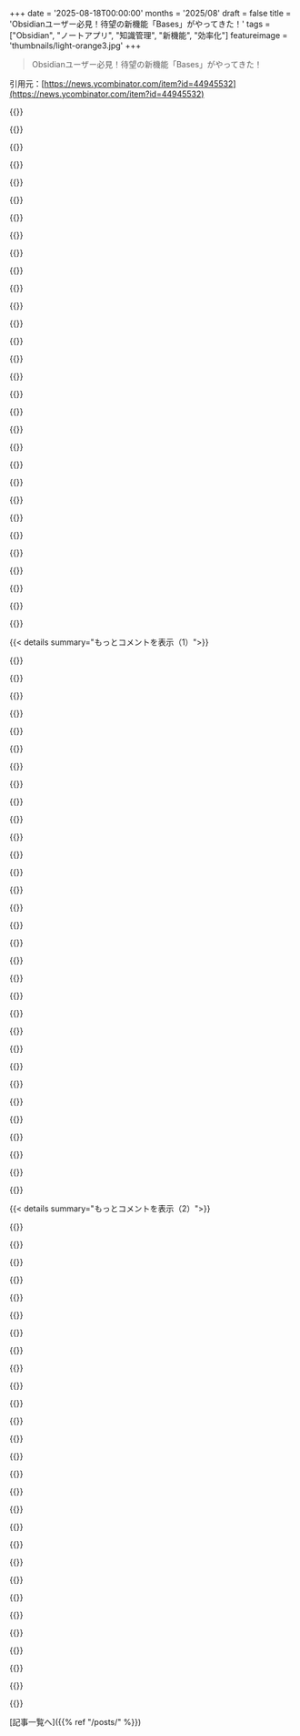 +++
date = '2025-08-18T00:00:00'
months = '2025/08'
draft = false
title = 'Obsidianユーザー必見！待望の新機能「Bases」がやってきた！'
tags = ["Obsidian", "ノートアプリ", "知識管理", "新機能", "効率化"]
featureimage = 'thumbnails/light-orange3.jpg'
+++

> Obsidianユーザー必見！待望の新機能「Bases」がやってきた！

引用元：[https://news.ycombinator.com/item?id=44945532](https://news.ycombinator.com/item?id=44945532)




{{<matomeQuote body="この機能は今やっと一般公開されたんだって。以前は早期アクセスで有料だったみたいだね。Redditのスレッドにこの機能に関する良い議論があるから見てみてよ。<br>https://old.reddit.com/r/ObsidianMD/comments/1mtxh52/obsidia..." userName="raybb" createdAt="2025/08/18 22:36:09" color="#ff5c5c">}}




{{<matomeQuote body="ところで、ドキュメントには書いてないみたいだけど、Basesの”new”ボタンを使うときにテンプレートやデフォルトのFrontmatter（作成日みたいに）を設定する方法を知ってる人いる？Bases以前の解決策はちょっとハック的でさ。＜code＞meta-bind-js-view<br>{memory^inputText} as title<br>---<br>const toShow = context.bound.title || ”TKTK”;<br>const str = `\\`\\`\\`meta-bind-button<br>label: New Project Idea  - ${toShow}<br>icon: ””<br>hidden: false<br>class: ””<br>tooltip: ””<br>id: ””<br>style: primary<br>actions:<br>  - type: templaterCreateNote<br>    templateFile: Templates/Project.md<br>    folderPath: Project Ideas<br>    fileName: ${toShow}<br>    openNote: true<br>\\`\\`\\``;<br>return engine.markdown.create(str)<br>＜/code＞" userName="raybb" createdAt="2025/08/18 23:19:44" color="#45d325">}}




{{<matomeQuote body="FYI、HackerNewsではコードスニペットは` ``` `じゃなくて2スペースのインデントで表現するんだよ。" userName="codethief" createdAt="2025/08/19 00:16:52" color="">}}




{{<matomeQuote body="デフォルトのテンプレートは今後のバージョンで追加される予定だよ。" userName="kepano" createdAt="2025/08/19 00:33:32" color="#ff5733">}}




{{<matomeQuote body="Obsidian用の良いAIプラグインはまだある？" userName="safety1st" createdAt="2025/08/19 05:16:48" color="">}}




{{<matomeQuote body="プラグインじゃないけど、自分のmd-repositoryでGemini CLIの無料版を使うのはすごく良い経験だったよ。コードリポジトリと違ってコンテキスト切れはめったになく、ファイル名を挙げるだけで関連コンテキストを与えやすいんだ。" userName="mrtsepelev" createdAt="2025/08/19 08:36:54" color="#45d325">}}




{{<matomeQuote body="Logan YangさんのObsidian Copilot、すごく気に入ってるよ。<br>https://github.com/logancyang/obsidian-copilot" userName="pixelbro" createdAt="2025/08/19 08:02:10" color="#ff33a1">}}




{{<matomeQuote body="Copilot、Smart Connections、Text GeneratorはどれもObsidianで”良い”AIプラグインだよ。これらに関するYouTube動画もあるから見てみてね。<br>https://youtu.be/7Rvl9Sl29Jk<br>https://youtu.be/mZ8TJ59j28" userName="obsidianbases1" createdAt="2025/08/19 10:44:43" color="#38d3d3">}}




{{<matomeQuote body="AIプラグインはたくさんあるよ。何に使うかによるけど、「良い」プラグインがあれば教えてね。https://obsidian.md/plugins?search=openai" userName="raybb" createdAt="2025/08/19 05:51:21" color="">}}




{{<matomeQuote body="「良い」ってのはもっと具体的なんだよ。Gen1とGen2/3のAI機能、GPT-3.5とNotebookLMの違いは明らか。でもHNはAIの進化をわかってないみたいだね。" userName="halJordan" createdAt="2025/08/19 13:58:16" color="">}}




{{<matomeQuote body="Basesは、Vault内の各ファイルをテーブルの行、ファイルのプロパティを列として管理できる機能だよ。ファイルにレーティングや期限などのプロパティを追加して、整理、ソート、フィルタリングができるんだ。手動でもできることを高速化してくれる。プロパティはMarkdownファイルに、BaseファイルはYAML形式で保存されるよ。例: <br>views:<br>  - type: table<br>    name: Movies<br>    filters:<br>      and:<br>        - file.folder == ”All/Movies”<br>    order:<br>      - file.name<br>      - tags<br>      - Watch Date<br>    columnSize:<br>      file.name: 167" userName="Jgoauh" createdAt="2025/08/19 12:17:39" color="#ff33a1">}}




{{<matomeQuote body="まさに「dimensions」って感じだね。" userName="mercat" createdAt="2025/08/22 07:11:30" color="">}}




{{<matomeQuote body="今日使ってみて、正直ちょっとがっかりしたよ。「テーブルの強化版」くらいを期待してたんだけどな。前にBasesと似たようなプラグインを試したことがあったけど、コンセプトがイマイチだったんだよね。" userName="al_borland" createdAt="2025/08/20 19:44:51" color="">}}




{{<matomeQuote body="Basesの機能が分かりにくいって話だけど、Redditのコメントが参考になったよ。「Basesは自動更新される静的な検索みたいなもので、Basisファイルをクリックするだけで新しいノートがデフォルトのテーブル形式で表示されるんだ。さらに、更新日みたいなプロパティも追加できて、しばらく見てないファイルを確認するのに便利だよ。」" userName="abrookewood" createdAt="2025/08/18 23:37:46" color="#38d3d3">}}




{{<matomeQuote body="ドキュメントの最初の文に「どんなノートのセットでも強力なデータベースに変える」って書いてあるじゃん。まさにその通りで、Vaultがデータベースで、行がファイルなんだ。Dataviewプラグインの、もっと使いやすい置き換えだと思えばいいよ。" userName="slightwinder" createdAt="2025/08/19 00:04:45" color="#785bff">}}




{{<matomeQuote body="「どんなノートのセットでも強力なデータベースに変える」って、全然説明になってないよ！「変える」って何？ファイルがデータベースになるの？それとも解釈されるだけ？セットのノートって言うけど、1つのノートじゃダメなの？レコードはファイルなの？それともファイル内のアイテム？`![[Untitled.base]]`って打ったら何が起こるの？説明がひどすぎる。" userName="torium" createdAt="2025/08/19 00:22:54" color="#785bff">}}




{{<matomeQuote body="何が「強力」なのかデモンストレーションしてほしいよ。なんでこれを使う必要があるの？SQLiteを使えば色々なことができるのに、Obsidianの中に閉じ込められた「ムシューなデータベース」をなんで選ぶの？全然わからない。" userName="steve_adams_86" createdAt="2025/08/19 06:57:13" color="#ff33a1">}}




{{<matomeQuote body="何事も程度によるよ。例えば、Obsidianで会議議事録を書くと、Markdownの自由な形式と相互リンクが完璧だよね。Basesを使えば、誰が出席したかみたいな条件で、よりリッチな検索ができるようになるんだ。これは普通の人がデータベースに深く潜らなくてもできるし、ノートを取るアプリに元々あるのが便利。SQLiteがあるからって、これが無意味なわけじゃないと思うよ。" userName="atoav" createdAt="2025/08/19 09:01:36" color="#ff33a1">}}




{{<matomeQuote body="これってObsidianをメインの知識保存ツールにしてる人向けだよね。もしSQLiteとか使うなら話は別だけど、そうじゃないなら俺には正直あんまり使えないかな。" userName="theshackleford" createdAt="2025/08/19 08:09:04" color="">}}




{{<matomeQuote body="「ノートのセットをデータベースにするって何？」とか文句言う前に説明書読めよ！<br>Obsidian知らないの？ってくらい無知なコメントだね。Obsidianはノートのメタデータ（今はプロパティって言うけど）をyamlで管理できるマークダウンエディタだよ。<br>Basesはこれらをデータベースみたいに扱える機能。Vaultがデータベースで、各ノートが行なんだ。全部ドキュメントに書いてあるから！" userName="slightwinder" createdAt="2025/08/19 10:47:27" color="#ff33a1">}}




{{<matomeQuote body="俺、Obsidianは毎日使ってるけど、別に「パワーユーザー」じゃないんだよね。拡張機能もたぶんデフォルト以外は入れたことないと思う。うん、Obsidianのことはちゃんと知ってるよ。" userName="torium" createdAt="2025/08/23 11:22:11" color="">}}




{{<matomeQuote body="一般的なObsidianユーザーはデータベースが何で、なぜ重要なのか知らないかもね。俺はエンジニアだから正確な言葉は好きだけど、色んなユーザーがいるんだから、説明のレベルも変えるべきだよ。<br>分かりやすい説明ってのは、まず核となるスローガンがあって、次に言葉を解説し、それからそのデータベースで何ができるか、なぜ重要かを説明するべき。多くの説明は最後の「なぜ重要か」を省いてるんだよね。" userName="atoav" createdAt="2025/08/19 08:57:29" color="#ff5c5c">}}




{{<matomeQuote body="「平均的なObsidianユーザーはデータベースを知らないかも」って言うけど、一番知識の低い人に合わせてばかりはいられないでしょ。Obsidianには専門用語がいっぱいあるんだから、知らない言葉は自分で調べればいいじゃん。<br>それにデータベースなんて今どき常識だよ。Obsidian使う人って技術的な知識もそれなりにあるはずだし、Dataviewプラグインだって知ってる人がほとんどでしょ。" userName="slightwinder" createdAt="2025/08/19 10:35:40" color="">}}




{{<matomeQuote body="コミュニケーションは最適化できるし、人間はそうしてるよね。それは優先順位の問題さ。特定のターゲット層を気にするかは開発者次第だよ。<br>でも、こんな機能を作るなら、現実的なユースケースでテストするのは当然だし、それを使ってユーザーに使い方を示すべきじゃない？コードへの個人的な興味だけで、ユーザーのこと考えずに作られたなら別だけどさ。でもそれって、みんなが頼るプロジェクトじゃなくて、ただの趣味だろ。" userName="atoav" createdAt="2025/08/19 19:20:25" color="#ff5c5c">}}




{{<matomeQuote body="もう一つはこれだね。「Basesは、ノートのプロパティとタグを、フィルターやソートができるテーブルやカードビューで表示してくれるんだって。」" userName="abrookewood" createdAt="2025/08/18 23:40:57" color="">}}




{{<matomeQuote body="The Vergeの記事からの引用だね。Obsidianのノートにプロパティ（メタデータ）を保存できるんだけど、Basesはそのデータをテーブルとかカンバンビューとかで視覚化できるんだって。<br>既存のデータの上に視覚化レイヤーを作るイメージだね。例えば「books」タグのノート全部表示、とか言うとテーブルでメタデータを編集できちゃう。読んだ本とか映画、旅行先、記事なんかを管理したい人やプロジェクト管理したい人にはすごく便利だよ。https://www.theverge.com/decoder-podcast-with-nilay-patel/76..." userName="DavideNL" createdAt="2025/08/19 11:00:00" color="#785bff">}}




{{<matomeQuote body="うん、もっと分かりやすい説明が必要だよね。俺、Basesをいくつか追加したんだけど、「ファイル名」のリストしか表示されなくて、どうやって他のデータを入れるのかわかんなかったよ。MarkdownテーブルベースのMS Accessみたいなのを期待してたんだ。<br>ドキュメントに、ノートのコレクション作ってBasesでどう見るかの例があれば、もっとはっきりしたのにって思う。" userName="nedt" createdAt="2025/08/19 10:43:15" color="#ff33a1">}}




{{<matomeQuote body="「また検索し直す代わりに、Basesファイルをクリックすれば、新しいノートがデフォルトのテーブル形式でそこに表示される」ってやつね。<br>それって「ビュー」みたいだよね。" userName="stronglikedan" createdAt="2025/08/19 15:41:14" color="">}}




{{<matomeQuote body="Obsidianを個人CRMに使ってる人にはBasesが役立ちそう！Dataviewでやってた「いつ誰と話した？」「何話した？」「誰と話してない？」みたいなクエリをBasesで置き換えられるか試してみるわ。<br>https://blacksmithgu.github.io/obsidian-dataview/" userName="abalaji" createdAt="2025/08/19 00:08:34" color="#785bff">}}




{{<matomeQuote body="DataviewでもBasesのデータは作れるけど、Basesの方が断然使いやすいよ！GUIで簡単にクエリ組めるし、データはキレイなテーブルになってて直接編集できるんだ。しかも、GUIで変更してもクエリは編集可能なYAMLファイルで保存されるから便利！" userName="wscott" createdAt="2025/08/19 10:21:36" color="#ff33a1">}}




{{< details summary="もっとコメントを表示（1）">}}

{{<matomeQuote body="BasesってObsidianの良さとは逆行してる気がするな。Obsidianは優れた編集環境とMarkdownの拡張性が魅力なのに。こういう機能に手出すと、NotionとかAnytypeみたいに最初からそのために作られたアプリには勝てないと思うよ。" userName="hresvelgr" createdAt="2025/08/19 10:07:49" color="">}}




{{<matomeQuote body="BasesはMarkdownファイルのYAMLフロントマターの編集・可視化レイヤーって考えればいいよ。フロントマターはMarkdownの元々の仕様じゃないけど、Jekyllで始まって今じゃ標準的。BasesはMarkdownファイルをより高レベルで編集できる機能なんだ。例えば、ブログ記事の状態を一目で確認したり、メタデータを編集したりできるから、Markdown編集に集中できるってこと。<br>https://tom.preston-werner.com/2008/11/17/blogging-like-a-ha..." userName="kepano" createdAt="2025/08/19 13:03:41" color="#785bff">}}




{{<matomeQuote body="これって基本的にMarkdownの上に独自の言語を追加したようなもんだよね？将来、他のエディタにインポートするときに、どうやってデータベースとして解釈させるつもりなの？" userName="mudkipdev" createdAt="2025/08/20 00:01:27" color="">}}




{{<matomeQuote body="その理屈だと、Obsidian自体もMarkdownの上に言語を追加してるってことにならない？Graph viewやバックリンクもJavaScriptで実現されてるわけだし。Basesは非技術者でもビューを作りやすくするんだ。ビューはYAMLで記述されてるから、他のツールでも再現可能。DataviewからBasesへの変換ツールもあるし、出力はMarkdownテーブルやCSVにもできるよ。<br>https://github.com/Quorafind/Bases-Toolbox<br>結局、BasesはMarkdownファイルの作成・編集を助ける可視化レイヤーなんだ。不要ならコアプラグインで無効にできるよ！" userName="kepano" createdAt="2025/08/20 13:22:01" color="#ff5c5c">}}




{{<matomeQuote body="いや、全然「カスタム」なものなんてないよ。ファイルは全部標準的なMarkdownとYAMLフロントマターのままだし。Basesは、それらのファイルを効率的に見渡せる、ただの優れたインターフェースなんだ。スクリプトでも簡単に再現できるレベルだよ。ビューの設定ファイルだってプレーンテキストだし、ロックインもなくて仕様はオープンでしっかり文書化されてるから安心して！" userName="LordDragonfang" createdAt="2025/08/20 03:32:10" color="#ff5733">}}




{{<matomeQuote body="MarkdownエディタだからMarkdownの標準は変えられない。だからできることには限界があるけど、その周りに機能を作るしかないんだよ。データベース機能があったって、コア機能とぶつかるわけじゃないしね。使いたくなければ、使わなきゃいいだけさ。" userName="isege" createdAt="2025/08/19 10:58:09" color="#785bff">}}




{{<matomeQuote body="「Markdown標準」って、実は20年以上前のブログ記事が元になってて、全然更新されてないんだよ。テーブルとかTo-Doリスト、複数行のコードブロックみたいな「高度」な機能は、オリジナルの「標準」には含まれてない。CommonMarkみたいな実装が後から追加したもので、それが今じゃMarkdownだって思われてるんだ。Obsidianに限らず、みんなそれぞれ少しずつ違う「Markdown」を使って「Markdown」って呼んでるんだよね。" userName="input_sh" createdAt="2025/08/19 11:58:06" color="#ff5c5c">}}




{{<matomeQuote body="Markdown標準を変更できないわけじゃないけど、YAMLは構造化データに圧倒的に向いてるし、Markdownはあくまで文書向けだよ。違う言語にはそれぞれの良さがある。でもObsidianは昔から知識管理ツールであって、ただのMarkdownエディタじゃないんだ。こういった高度な機能は、ずっとObsidianのコアミッションの一部だったんだよ。" userName="slightwinder" createdAt="2025/08/19 16:15:56" color="#ff5733">}}




{{<matomeQuote body="Bases機能はObsidianでのMarkdown作業を劇的に良くするし、Notionからの脱却にも繋がる！ロックインもなくて安心だし、将来的にNotion Databasesを完全に置き換えてくれることを期待してるよ。" userName="bryanhogan" createdAt="2025/08/19 11:31:23" color="#ff5c5c">}}




{{<matomeQuote body="各Basesの設定はプレーンテキストだから、理論的には他のソフトでもクエリを読み込んで実行できるはず。" userName="jamiemchale" createdAt="2025/08/19 11:58:48" color="#ff5733">}}




{{<matomeQuote body="“base”って名前は誤解を招くな。構造化データじゃなくて、既存のMarkdownファイルをクエリするためのエンジンだよ。コードブロックでクエリ（フィルター）を定義して、結果はファイル名のセットになる。リレーショナルデータベースというよりは、大量のMarkdownファイルを扱うためのものだね。" userName="pbronez" createdAt="2025/08/19 13:16:40" color="#785bff">}}




{{<matomeQuote body="YAMLでフロントマターを書くだけだし、これは人間が読みやすいし、特定のMarkdown形式では普通のことだよ。ノートはちゃんとMarkdownのままだから心配いらない。" userName="vendiddy" createdAt="2025/08/19 17:14:42" color="">}}




{{<matomeQuote body="これはプラグインだし、必須じゃないオプションの機能だよ。まるでMcDonald’sがコーヒーやマフィンを売り始めたからって客を失うわけじゃないのと同じさ。" userName="JimmaDaRustla" createdAt="2025/08/19 13:04:00" color="#785bff">}}




{{<matomeQuote body="これはダウンロード可能なプラグインであるべきで、標準の機能にするべきじゃないと思う。開発を少し遅らせて、既存の機能を磨くべきだよ。新しい機能ばかり追加してると、製品がどんどん肥大化しちゃう。数年後には、もっと軽量な代替品が出てくるだろうね。もうObsidianの自動更新はオフにしたよ。" userName="criddell" createdAt="2025/08/19 12:06:49" color="">}}




{{<matomeQuote body="コアプラグインから無効にできるよ。ObsidianはロックインなしでPKMコミュニティのために本当に多くのことをしてくれたんだ。こんなに不満が出るのは悲しいね。" userName="theappsecguy" createdAt="2025/08/19 12:51:04" color="">}}




{{<matomeQuote body="僕も残念に思うよ。彼らはたくさん貢献してくれたし、毎年利用料を払うのは全然苦じゃないんだけど、どうも自分の求める方向とは違う方へ進んでるみたいだね。" userName="criddell" createdAt="2025/08/19 13:22:07" color="">}}




{{<matomeQuote body="具体的に何が心配なの？Obsidianのどの部分を磨くべきだと思う？（敵意はなくて、この機能に興奮してる別のObsidianユーザーとして聞きたいんだ。今のメタ検索機能は本当にひどいから、僕にとってはすごく必要な改善点なんだよね）" userName="whatevertrevor" createdAt="2025/08/19 19:38:57" color="#38d3d3">}}




{{<matomeQuote body="コアのノートテイキングはかなり完成度が高いと思うよ。代わりに何をすべきだと思う？検索機能やキーボード中心の操作、ネイティブのPDF注釈は改善できるかもしれないけど、既存の機能を磨く以外に、アプリのコア機能で本当に足りないものって何かあるかな？" userName="theappsecguy" createdAt="2025/08/19 23:13:42" color="#ff33a1">}}




{{<matomeQuote body="Obsidianはもう十分完成してる気がするな。Notionみたいになる必要はないと思うよ。きっと新しい製品やサービスのアイデアもたくさんあるだろうから、そっちを開発するべきじゃないかな。" userName="criddell" createdAt="2025/08/20 12:05:28" color="">}}




{{<matomeQuote body="ObsidianユーザーでSyncも使ってるけど、正直使いこなすのが難しいと感じるよ。プラグインとか、どう使えばいいのか全然わからないんだよね。今はデイリーノートに使うだけだけど、もっとできることがあるはずなのにって思うとモヤモヤするな。" userName="raviisoccupied" createdAt="2025/08/18 22:28:18" color="">}}




{{<matomeQuote body="Obsidianを大げさに語りすぎだろ。あれはただのMarkdownエディタだよ。コア機能だけで十分なのに、みんなアドオン入れすぎて混乱してるんだ。インフルエンサーに人生変わるなんて言われても、そんなことないからね。最初から全部入れないで、本当に必要なものだけ後で探せばいいんだよ。" userName="muppetman" createdAt="2025/08/19 01:29:13" color="#ff5733">}}




{{<matomeQuote body="Obsidianはきれいな色と目を引くグラフがすごいけど、あのグラフは過大評価されてて全然使われてないよね。複雑そうに見えるのが、この生産性システムのエコシステムの売りなんだよ。見せかけの奥深さとか作業量って感じ。多くの人がこのHacker Newsのリンクにたどり着いたよ。https://news.ycombinator.com/item?id=44864134" userName="cloud_watching" createdAt="2025/08/19 01:45:10" color="#45d325">}}




{{<matomeQuote body="データをまとめるのが難しいのが本当にキツいよ。「おすすめの映画や番組を記録しよう」と思って始めたんだけど、推薦リストとか妻と共有するリストをパッと見るダッシュボードを作るのが、信じられないくらい難しいんだ。Dataviewプラグインのクエリも直感的じゃないし、なんでこんな基本的なことが難しいのか理解できない。ダッシュボードが最終目標なのにね。新しい機能「Bases」が、この問題に役立ってくれることを期待してるよ。" userName="Eji1700" createdAt="2025/08/18 22:37:18" color="#ff5733">}}




{{<matomeQuote body="ObsidianはAndroidでも使えて、他のマシンとほぼ問題なく同期できるのがいいよね。プラグインは全然使ってないけど、テキストの同期機能だけで十分に活用できてるよ。" userName="JonChesterfield" createdAt="2025/08/19 02:07:57" color="">}}




{{<matomeQuote body="ObsidianはシンプルなMarkdownエディタだけど、アドオンが素晴らしいんだ。エンドツーエンド暗号化、セルフホストのLivesync、モバイルサポート、高速検索が決め手だね。Androidでのファイルのセキュリティや、Electronアプリだから起動が遅いのは改善してほしいけど、全体的には僕にとって最高の組み合わせだよ。Livesync、ReadItLater、Copilotのプラグインは本当に欠かせないね。" userName="wkat4242" createdAt="2025/08/19 08:11:35" color="#ff33a1">}}




{{<matomeQuote body="Android版でアプリのプライベートストレージにファイルを隠せるようになったよ。いつからかはわからないけど、新しいVaultを作る時に”Device storage”か”App storage”を選べるんだ。既存のVaultも変更できる。あとは生体認証ロックがあれば完璧なんだけどね。コミュニティプラグインはあるけど、不安定でメンテナンスされてないんだ。" userName="rhodeon" createdAt="2025/08/19 09:59:59" color="">}}




{{<matomeQuote body="余談だけど、最近Tangent Notesを見つけたよ。Obsidianに似てるんだけど、Markdownファイルでのコードシンタックスハイライトがとても優れてるんだ。コードを読むのにすごく便利だったよ。http://tangentnotes.com/" userName="profsummergig" createdAt="2025/08/19 05:20:44" color="">}}




{{<matomeQuote body="代替アプリとしてはSiyuanを強くおすすめするよ。Obsidianの優れたプラグイン機能の多くが、最初から組み込まれているんだ。" userName="nylonstrung" createdAt="2025/08/18 22:55:34" color="">}}




{{<matomeQuote body="オレだけじゃないよ。Obsidianに数ヶ月かけたけど、OneNoteに戻ったんだ。セカンドブレインって言われるけど、結局はファイルシステムとMarkdownビューアのきれいなUIだよ。ノートやフォルダの手動ソートすらできないんだからね。Directory Opusならできるのにさ。しかも、コミュニティプラグインはセキュリティリスクだし、Obsidianのアップデートでよく壊れる。苦労して作った知識ベースがプラグインのせいでぶっ壊れるのはマジ勘弁だ。" userName="BenFranklin100" createdAt="2025/08/19 03:10:15" color="#ff33a1">}}




{{<matomeQuote body="Syncthingにノートフォルダがあるだけで同じことできるっぽいんだけど。Obsidian Syncには他に何かいいことあるの？教えてよ。" userName="safety1st" createdAt="2025/08/19 05:19:57" color="">}}

{{</details>}}




{{< details summary="もっとコメントを表示（2）">}}

{{<matomeQuote body="あの記事マジ嫌いだわ。Taskwarriorはテキストファイルより断然いいだろ。テキストファイルなんてタスク管理には最悪の選択肢だよ。" userName="UltraSane" createdAt="2025/08/19 04:35:36" color="">}}




{{<matomeQuote body="「…構文ハイライト付きのコードブロックをサポート」って書いてあるけどさ、ドキュメントとスクショ見る限り、Obsidianと何が違うのかマジで分かんないんだけど。ObsidianのMarkdownコードブロックだって普通にハイライトされるじゃん。実際、両方Prism使ってるみたいだしね。ほら、ここ見てみてよ。<br>https://help.obsidian.md/syntax#Code+blocks<br>https://github.com/suchnsuch/Tangent/blob/main/apps/tangent-..." userName="wiether" createdAt="2025/08/19 06:25:52" color="#785bff">}}




{{<matomeQuote body="もし毎日ちょっとしたメモしか必要ないなら、Obsidianは全然使うべきじゃないよ。ちゃんとした目的には最高にパワフルなツールだけど、プラグインなしでも、ただのメモ取りにはオーバースペック。これは君のコメントから推測してるだけだけど、もっとシンプルなメモアプリを試してみたら？OS用のプレーンテキストメモアプリとかさ。前にnv-gt-simplenoteの代わりを探してた時、JoplinもObsidianも数分で候補から外れたもんね。" userName="crossroadsguy" createdAt="2025/08/19 04:18:03" color="#ff5733">}}




{{<matomeQuote body="ハイパーリンクがあればそれで十分だって！これ見てみてよ。<br>https://ezhik.jp/hypertext-maximalism/" userName="Ezhik" createdAt="2025/08/19 00:03:02" color="">}}




{{<matomeQuote body="俺は今、タスク管理にEmacs Howmを使ってるんだ。テキストファイルベースで、これマジ最高だよ。Org-modeもかなり良いね。" userName="pqs" createdAt="2025/08/19 05:44:40" color="">}}




{{<matomeQuote body="壊れるのはまだマシな方だよ。大量のデータ持ち出しがもっと心配。コミュニティプラグインシステムはセキュリティリスクとして許容できないし、しかも基本的な使いやすさのためには必要不可欠ってのがね。どれだけの情報が盗まれてるか想像してみてよ…標的は気づきもしないかも。Obsidianがこんな“汚染された場所”を監査してるって嘘ついてるの、マジ笑えるわ。" userName="kid64" createdAt="2025/08/19 05:31:42" color="#785bff">}}




{{<matomeQuote body="「おいバカ」ってわけじゃないけど、もしかして君、物事を複雑にしすぎてない？追跡したいデータが多すぎて、ちょっと気が散ってるように感じるよ。これ全部、箇条書きの1ページにして、誰が共有したとか他のメモとかはサブ箇条書きにすればいいんじゃない？「妻」って検索したければCtrl+Fで探せば済む話だよ。" userName="Waterluvian" createdAt="2025/08/18 23:18:38" color="#45d325">}}




{{<matomeQuote body="君のせいじゃないよ、生産性インフルエンサーのせいさ。彼らがObsidianを『本来の姿』以上に思わせてるんだ。ObsidianはMarkdownファイルのコレクションを編集するためのきれいなUIに過ぎないってね。VaultをCursor/VSCodeで開いて、コーディングエージェントで編集した時に気づいたよ（普通の文章書きにこの機能がないのはObsidianにとってマジ変だけどね）。ObsidianのYouTubeビデオはマインドマップとか、ファイルの整理方法とか、相対リンクとか、ユニバーサルなMarkdownファイルの前提を壊す変なプラグインの話ばっか。LLMがVault全体を検索して何十ものノートから答えをまとめてくれる今、全部無駄な時間だよ。" userName="dimitri-vs" createdAt="2025/08/19 00:00:25" color="#45d325">}}




{{<matomeQuote body="iOSではアプリアイコン長押しで生体認証ロックを設定できるぞ。Androidの一部OSにもあるみたいだけど、全部じゃないんだ。でもAndroidの「スペース」機能でもできると思うよ。" userName="kepano" createdAt="2025/08/19 17:51:30" color="#ff5c5c">}}




{{<matomeQuote body="ObsidianとTangentを使ったけど、Tangentのコードハイライトの方が明るくてカラフルで、だからかな？もっと読みやすいと感じたよ。Obsidianはもっと落ち着いた感じだね。Steve JobsはObsidianを好んだだろうな。" userName="profsummergig" createdAt="2025/08/19 07:57:42" color="">}}




{{<matomeQuote body="ここまで来ると「じゃあなんでObsidian使うの？」ってなるよね。俺にとってのObsidianの醍醐味は、リンクとかきれいなノート整理なんだ。結構シンプルに使ってるよ（基本的なタグだけ）。でも、多くの人がObsidianを本来の目的じゃないものにしようとしてる気がするな。" userName="Eji1700" createdAt="2025/08/19 22:10:56" color="">}}




{{<matomeQuote body="俺も使い始めは似たような感じだったよ。たくさんの動画を見て、プラグインも山ほど入れてたけど、「これで合ってるのかな？」っていつも迷ってた。でもある日イライラして、全部アンインストールして基本に戻ったんだ。足りないと感じた時にだけプラグインを入れるようにしてるけど、正直使ってるのはテーマをカスタマイズできるStyle Settingsと、あとはCalendarくらいかな。Obsidianの本当の力は、好きなだけ拡張できる自由さだと思うよ！" userName="hifikuno" createdAt="2025/08/19 02:45:04" color="#ff5c5c">}}




{{<matomeQuote body="Markdownでコードブロックを作って、先頭に言語タイプを書けばハイライトもできるよ。例えば、‘’’go<br>{君のコード}<br>‘’’みたいにね。" userName="tietjens" createdAt="2025/08/19 06:06:12" color="#ff5c5c">}}




{{<matomeQuote body="それってObsidianならプラグインで変更できるんじゃない？" userName="aldonius" createdAt="2025/08/19 11:02:18" color="">}}




{{<matomeQuote body="Obsidian Syncもすごく気に入ってるんだ。よくできてて、テキストファイルの移動がすごく楽だよ。" userName="muppetman" createdAt="2025/08/19 02:51:54" color="#785bff">}}




{{<matomeQuote body="俺はObsidianを個人Wikiとして使ってるから、プラグインは必要ないんだ。LaTeX入りのテキストファイルを扱う方法として使ってたんだけど、ぴったりだよ。" userName="clickety_clack" createdAt="2025/08/18 23:46:03" color="">}}




{{<matomeQuote body="それは笑える主張だね。彼らには重要な機能すら実装するリソースがないんだから、あらゆる適当なプラグインの貢献を監査するなんて、開発者の時間を無駄にするだけだよ。" userName="BenFranklin100" createdAt="2025/08/20 03:30:46" color="">}}




{{<matomeQuote body="「BasesはファイルシステムへのオーバーレイとMarkdownビューアを美化しただけだって？<br>俺にとってはそれが良い機能なんだよな。」" userName="jve" createdAt="2025/08/19 07:53:02" color="">}}




{{<matomeQuote body="「Samsungデバイスにはアプリロックはないけど、Basesの“spaces”と似た“secure folder”があるよ。<br>でもこれ、アプリが他のとシームレスに連携しないから、セキュリティは高いけど俺には過剰なんだよな。」" userName="rhodeon" createdAt="2025/08/19 21:06:59" color="">}}




{{<matomeQuote body="「ObsidianでYAMLみたいに仮想ファイル区切りって使えないのかな？<br>Basesを使うには小さいファイルに分けなきゃいけないけど、俺は一つの大きなドキュメントをセクション分けして使いたいんだ。<br>例えば`book-recommendations.md`ってファイルに色んな本のおすすめをまとめてるんだけど、Basesじゃこれ検索できないから、結局バラバラのファイルにしないとダメじゃん。」" userName="gangstead" createdAt="2025/08/19 15:11:28" color="#ff5733">}}




{{<matomeQuote body="「これがBasesへの俺の最大の不満だよ。データをめちゃくちゃたくさんの小さいファイルに分けさせられるんだ。<br>本や映画、タスク一つ一つに丸ごとファイルなんていらないし、せいぜいプロパティが4、5個でコンテンツも少ないんだから。<br>こんなに多くのファイルを管理しなきゃいけないと、ファイルシステムとか同期の操作にめちゃくちゃ負担がかかるはずだ。」" userName="TechPlasma" createdAt="2025/08/19 15:28:27" color="#38d3d3">}}




{{<matomeQuote body="「ファイルってどれくらいあるの？<br>どれくらいの規模で問題になると思った？<br>俺はObsidianファンだけど、SyncthingやGitみたいな基本的なファイル同期だと、数万ファイルくらいなら全然問題なくいける経験があるけどな。」" userName="er4hn" createdAt="2025/08/19 15:56:33" color="#ff5c5c">}}




{{<matomeQuote body="「Obsidian Sync（公式プラグイン）って同期が全然賢くないんだよね。ファイルごとにリクエスト出すみたいで。<br>最近、数千ファイルのVaultをゼロから同期したら、ほとんどが数KBなのに数分かかったよ。<br>これ、修正は簡単だろうけど、たくさんのファイルがある俺たちにとっては問題なんだ。」" userName="diggan" createdAt="2025/08/19 16:07:03" color="#38d3d3">}}




{{<matomeQuote body="「正直、そんなたくさんのファイルを管理したくないんだ。<br>PCがどうこう言う前に、俺のメンタルが限界になるって認めざるを得ないよ。」" userName="TechPlasma" createdAt="2025/08/19 16:36:10" color="">}}




{{<matomeQuote body="「俺もそう思うよ。でも問題はそれだけじゃないんだ。<br>たくさんの小さいファイルを管理するってことは、細かいデータを見失いやすくなるってこと。<br>ファイルが変更されたり上書きされたりして、気づかなかったらどうなるんだ？<br>4、5行程度の数百（いや、数千？）もの小さいファイルをバージョン管理するより、一つの大きなファイルをバージョン管理する方がずっと簡単だろ。」" userName="deafpolygon" createdAt="2025/08/20 08:55:26" color="#785bff">}}




{{<matomeQuote body="「人気のObsidian Dataviewプラグインを使えば、Basesの代わりに同じような機能やもっと色んなことができるよ。<br>https://github.com/blacksmithgu/obsidian-dataview」" userName="bluechar" createdAt="2025/08/20 18:08:49" color="#785bff">}}




{{<matomeQuote body="「org-modeとEmacsのパッケージ`org-supertags`もいいよ。<br>`org-supertags-view-table`って機能が似たようなことできるし。<br>これは大きなドキュメント向けに作られてて、たくさんのノードをタグやプロパティでフィルタリングできるんだ。」" userName="oliverchan2024" createdAt="2025/08/19 20:21:59" color="">}}

{{</details>}}



[記事一覧へ]({{% ref "/posts/" %}})
